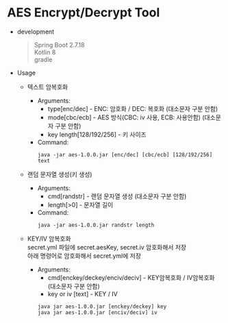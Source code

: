 # AES Encrypt/Decrypt Tool
- development 
  > Spring Boot 2.7.18  
  > Kotlin 8  
  > gradle
  > 

- Usage
  - 텍스트 암복호화
    - Arguments:
      - type[enc/dec] - ENC: 암호화 / DEC: 복호화 (대소문자 구분 안함)
      - mode[cbc/ecb] - AES 방식(CBC: iv 사용, ECB: 사용안함) (대소문자 구분 안함)
      - key length[128/192/256] - 키 사이즈
    - Command:
      ```shell
      java -jar aes-1.0.0.jar [enc/dec] [cbc/ecb] [128/192/256] text
      ```

  - 랜덤 문자열 생성(키 생성)
    - Arguments:
      - cmd[randstr] - 랜덤 문자열 생성 (대소문자 구분 안함)
      - length[>0] - 문자열 길이
    - Command:
      ```shell
      java -jar aes-1.0.0.jar randstr length
      ```
      
  - KEY/IV 암복호화  
    secret.yml 파일에 secret.aesKey, secret.iv 암호화해서 저장  
    아래 명령어로 암호화해서 secret.yml에 저장  
    - Arguments:
      - cmd[enckey/deckey/enciv/deciv] - KEY암복호화 / IV암복호화 (대소문자 구분 안함)
      - key or iv [text] - KEY / IV
      ```shell
      java jar aes-1.0.0.jar [enckey/deckey] key
      java jar aes-1.0.0.jar [enciv/deciv] iv
      ```
